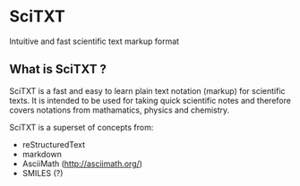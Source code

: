 # SciTXT
Intuitive and fast scientific text markup format

What is SciTXT ?
-----------------

SciTXT is a fast and easy to learn plain text notation (markup) for scientific texts.
It is intended to be used for taking quick scientific notes and therefore covers notations from mathamatics, physics and chemistry.

SciTXT is a superset of concepts from: 
 - reStructuredText
 - markdown 
 - AsciiMath (http://asciimath.org/)
 - SMILES (?)
